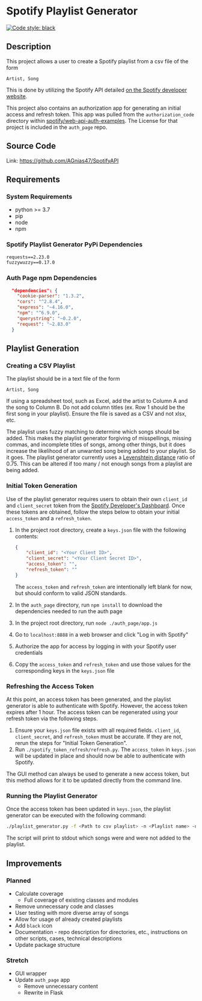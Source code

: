 # Spotify Playlist Generator

[![Code style: black](https://img.shields.io/badge/code%20style-black-000000.svg)](https://github.com/psf/black)

## Description

This project allows a user to create a Spotify playlist from a csv file of the form

```csv
Artist, Song
```

This is done by utilizing the Spotify API detailed [on the Spotify developer
website](https://developer.spotify.com/documentation/web-api/).

This project also contains an authorization app for generating an initial access and refresh token. This app was pulled
 from the `authorization_code` directory within
 [spotify/web-api-auth-examples](https://github.com/spotify/web-api-auth-examples). The License for that project is
 included in the `auth_page` repo.

## Source Code
Link: https://github.com/AGnias47/SpotifyAPI

## Requirements

### System Requirements

* python >= 3.7
* pip
* node
* npm

### Spotify Playlist Generator PyPi Dependencies

```requirements.txt
requests==2.23.0
fuzzywuzzy==0.17.0
```

### Auth Page npm Dependencies

```json
  "dependencies": {
    "cookie-parser": "1.3.2",
    "cors": "^2.8.4",
    "express": "~4.16.0",
    "npm": "^6.9.0",
    "querystring": "~0.2.0",
    "request": "~2.83.0"
  }
```

## Playlist Generation

### Creating a CSV Playlist

The playlist should be in a text file of the form

```csv
Artist, Song
```

If using a spreadsheet tool, such as Excel, add the artist to Column A and the song to Column B. Do not add column
 titles (ex. Row 1 should be the first song in your playlist). Ensure the file is saved as a CSV and not xlsx, etc.
 
The playlist uses fuzzy matching to determine which songs should be added. This makes the playlist generator forgiving
 of misspellings, missing commas, and incomplete titles of songs, among other things, but it does increase the likelihood
 of an unwanted song being added to your playlist. So it goes. The playlist generator currently uses a [Levenshtein
 distance](https://en.wikipedia.org/wiki/Levenshtein_distance) ratio of 0.75. This can be altered if too many / not
 enough songs from a playlist are being added.

### Initial Token Generation

Use of the playlist generator requires users to obtain their own `client_id` and `client_secret` token from the
 [Spotify Developer's Dashboard](https://developer.spotify.com/dashboard/applications). Once these tokens are obtained,
 follow the steps below to obtain your initial `access_token` and a `refresh_token`.

1. In the project root directory, create a `keys.json` file with the following contents:

    ```json
    {
        "client_id": "<Your Client ID>",
        "client_secret": "<Your Client Secret ID>",
        "access_token": "",
        "refresh_token": ""
    }
    ```
   
    The `access_token` and `refresh_token` are intentionally left blank for now, but should conform to valid JSON standards.
2. In the `auth_page` directory, run `npm install` to download the dependencies needed to run the auth page
3. In the project root directory, run `node ./auth_page/app.js`
4. Go to `localhost:8888` in a web browser and click "Log in with Spotify"
5. Authorize the app for access by logging in with your Spotify user credentials
6. Copy the `access_token` and `refresh_token` and use those values for the corresponding keys in the `keys.json` file

### Refreshing the Access Token

At this point, an access token has been generated, and the playlist generator is able to authenticate with Spotify.
 However, the access token expires after 1 hour. The access token can be regenerated using your refresh token via
 the following steps.
 
1. Ensure your `keys.json` file exists with all required fields. `client_id`, `client_secret`, and `refresh_token` must
 be accurate. If they are not, rerun the steps for "Initial Token Generation".
2. Run `./spotify_token_refresh/refresh.py`. The `access_token` in `keys.json` will be updated in place and should now
 be able to authenticate with Spotify.
 
The GUI method can always be used to generate a new access token, but this method allows for it to be updated directly
 from the command line.
 
### Running the Playlist Generator

Once the access token has been updated in `keys.json`, the playlist generator can be executed with the following command:

```bash
./playlist_generator.py -f <Path to csv playlist> -n <Playlist name> -d <Playlist description (Optional)>
```

The script will print to stdout which songs were and were not added to the playlist.


## Improvements

### Planned
 * Calculate coverage
    * Full coverage of existing classes and modules
 * Remove unnecessary code and classes
 * User testing with more diverse array of songs
 * Allow for usage of already created playlists
 * Add `black` icon
 * Documentation - repo description for directories, etc., instructions on other scripts, cases, technical descriptions
 * Update package structure
 
### Stretch

* GUI wrapper
* Update `auth_page` app
  * Remove unnecessary content
  * Rewrite in Flask
